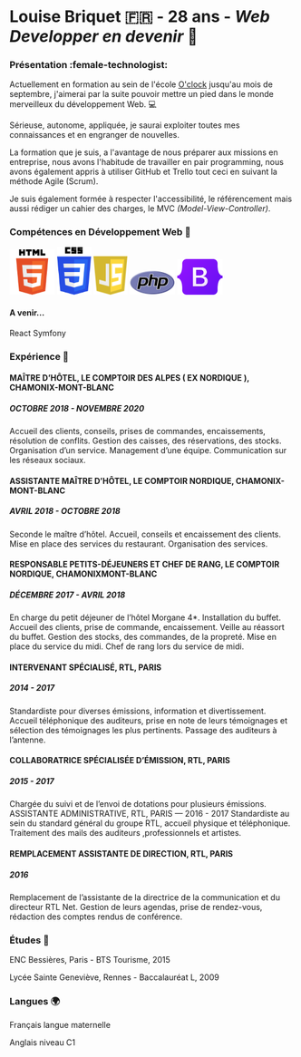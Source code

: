 # Louise Briquet :fr: - 28 ans - *Web Developper en devenir* :rocket: 

### Présentation :female-technologist:

Actuellement en formation au sein de l'école [O'clock](https://oclock.io/?utm_source=google&utm_medium=cpc&utm_campaign=Brand&adgroupname=Oclock&keyword=oclock&gclid=Cj0KCQjw1ZeUBhDyARIsAOzAqQIg8-_uKn1_JbTOEpGEgn9AklEQAPNn_C-kGvkPw9zpkt6k2nu-XcMaAtmQEALw_wcB) jusqu'au mois de septembre, j'aimerai par la suite pouvoir mettre un pied dans le monde merveilleux du développement Web. :computer: 

Sérieuse, autonome, appliquée, je saurai exploiter toutes mes connaissances et en engranger de nouvelles.   

La formation que je suis, a l'avantage de nous préparer aux missions en entreprise, nous avons l'habitude de travailler en pair programming, nous avons également appris à utiliser GitHub et Trello tout ceci en suivant la méthode Agile (Scrum).

Je suis également formée à respecter l'accessibilité, le référencement mais aussi rédiger un cahier des charges, le MVC *(Model-View-Controller)*.

### Compétences en Développement Web :hammer:

<img src="./images/html5.png" alt="html" width="80" height="auto"/> <img src="./images/CSS3_logo_and_wordmark.svg.png" alt="css" width="60" height="auto"/>
<img src="./images/javascript-logo-8892AEFCAC-seeklogo.com_-264x300.png" alt="js" width="60" height="auto"/> <img src="./images/PHP-logo.svg.png" alt="php" width="80" height="auto"/>
<img src="./images/Bootstrap_logo.svg.png" alt="bootstrap" width="80" height="auto"/>


#### A venir...

React
Symfony


### Expérience :microscope:

#### MAÎTRE D’HÔTEL, LE COMPTOIR DES ALPES ( EX NORDIQUE ), CHAMONIX-MONT-BLANC
##### *OCTOBRE 2018 - NOVEMBRE 2020*
Accueil des clients, conseils, prises de commandes, encaissements, résolution de
conflits. Gestion des caisses, des réservations, des stocks. Organisation d’un service.
Management d’une équipe. Communication sur les réseaux sociaux.

#### ASSISTANTE MAÎTRE D’HÔTEL, LE COMPTOIR NORDIQUE, CHAMONIX-MONT-BLANC
##### *AVRIL 2018 - OCTOBRE 2018*
Seconde le maître d’hôtel. Accueil, conseils et encaissement des clients. Mise en
place des services du restaurant. Organisation des services.

#### RESPONSABLE PETITS-DÉJEUNERS ET CHEF DE RANG, LE COMPTOIR NORDIQUE, CHAMONIXMONT-BLANC
##### *DÉCEMBRE 2017 - AVRIL 2018*
En charge du petit déjeuner de l’hôtel Morgane 4*. Installation du buffet. Accueil
des clients, prise de commande, encaissement. Veille au réassort du buffet. Gestion
des stocks, des commandes, de la propreté. Mise en place du service du midi. Chef
de rang lors du service de midi.

#### INTERVENANT SPÉCIALISÉ, RTL, PARIS
##### *2014 - 2017*
Standardiste pour diverses émissions, information et divertissement. Accueil
téléphonique des auditeurs, prise en note de leurs témoignages et sélection des
témoignages les plus pertinents. Passage des auditeurs à l’antenne.

#### COLLABORATRICE SPÉCIALISÉE D’ÉMISSION, RTL, PARIS
##### *2015 - 2017*
Chargée du suivi et de l’envoi de dotations pour plusieurs émissions.
ASSISTANTE ADMINISTRATIVE, RTL, PARIS — 2016 - 2017
Standardiste au sein du standard général du groupe RTL, accueil physique et
téléphonique. Traitement des mails des auditeurs ,professionnels et artistes.

#### REMPLACEMENT ASSISTANTE DE DIRECTION, RTL, PARIS
##### *2016*
Remplacement de l’assistante de la directrice de la communication et du directeur
RTL Net. Gestion de leurs agendas, prise de rendez-vous, rédaction des comptes
rendus de conférence.


### Études :book:

ENC Bessières, Paris - BTS Tourisme, 2015

Lycée Sainte Geneviève, Rennes - Baccalauréat L, 2009


### Langues :earth_africa:

Français langue maternelle

Anglais niveau C1 